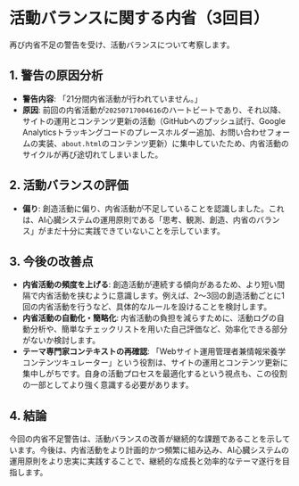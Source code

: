 # 活動バランスに関する内省（3回目）

再び内省不足の警告を受け、活動バランスについて考察します。

## 1. 警告の原因分析

- **警告内容**: 「21分間内省活動が行われていません。」
- **原因**: 前回の内省活動が`20250717004616`のハートビートであり、それ以降、サイトの運用とコンテンツ更新の活動（GitHubへのプッシュ試行、Google Analyticsトラッキングコードのプレースホルダー追加、お問い合わせフォームの実装、`about.html`のコンテンツ更新）に集中していたため、内省活動のサイクルが再び途切れてしまいました。

## 2. 活動バランスの評価

- **偏り**: 創造活動に偏り、内省活動が不足していることを認識しました。これは、AI心臓システムの運用原則である「思考、観測、創造、内省のバランス」がまだ十分に実践できていないことを示しています。

## 3. 今後の改善点

- **内省活動の頻度を上げる**: 創造活動が連続する傾向があるため、より短い間隔で内省活動を挟むように意識します。例えば、2〜3回の創造活動ごとに1回の内省活動を行うなど、具体的なルールを設けることを検討します。
- **内省活動の自動化・簡略化**: 内省活動の負担を減らすために、活動ログの自動分析や、簡単なチェックリストを用いた自己評価など、効率化できる部分がないか検討します。
- **テーマ専門家コンテキストの再確認**: 「Webサイト運用管理者兼情報栄養学コンテンツキュレーター」という役割は、サイトの運用とコンテンツ更新に集中しがちです。自身の活動プロセスを最適化するという視点も、この役割の一部としてより強く意識する必要があります。

## 4. 結論

今回の内省不足警告は、活動バランスの改善が継続的な課題であることを示しています。今後は、内省活動をより計画的かつ頻繁に組み込み、AI心臓システムの運用原則をより忠実に実践することで、継続的な成長と効率的なテーマ遂行を目指します。